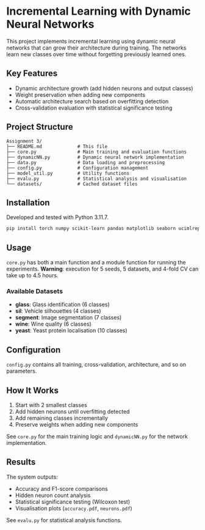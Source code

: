 # Incremental Learning with Dynamic Neural Networks

This project implements incremental learning using dynamic neural networks that can grow their architecture during training. The networks learn new classes over time without forgetting previously learned ones.

## Key Features

- Dynamic architecture growth (add hidden neurons and output classes)
- Weight preservation when adding new components
- Automatic architecture search based on overfitting detection
- Cross-validation evaluation with statistical significance testing

## Project Structure

```
Assignment 3/
├── README.md             # This file
├── core.py               # Main training and evaluation functions
├── dynamicNN.py          # Dynamic neural network implementation
├── data.py               # Data loading and preprocessing
├── config.py             # Configuration management
├── model_util.py         # Utility functions
├── evalu.py              # Statistical analysis and visualisation
└── datasets/             # Cached dataset files
```

## Installation

Developed and tested with Python 3.11.7.

```bash
pip install torch numpy scikit-learn pandas matplotlib seaborn ucimlrepo imbalanced-learn scipy
```

## Usage

`core.py` has both a main function and a module function for running the experiments. **Warning**: execution for 5 seeds, 5 datasets, and 4-fold CV can take up to 4.5 hours.

### Available Datasets

- **glass**: Glass identification (6 classes)
- **sil**: Vehicle silhouettes (4 classes)  
- **segment**: Image segmentation (7 classes)
- **wine**: Wine quality (6 classes)
- **yeast**: Yeast protein localisation (10 classes)

## Configuration

`config.py` contains all training, cross-validation, architecture, and so on parameters.

## How It Works

1. Start with 2 smallest classes
2. Add hidden neurons until overfitting detected
3. Add remaining classes incrementally
4. Preserve weights when adding new components

See `core.py` for the main training logic and `dynamicNN.py` for the network implementation.

## Results

The system outputs:
- Accuracy and F1-score comparisons
- Hidden neuron count analysis
- Statistical significance testing (Wilcoxon test)
- Visualisation plots (`accuracy.pdf`, `neurons.pdf`)

See `evalu.py` for statistical analysis functions.